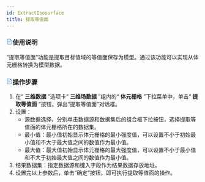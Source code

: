 ```yaml
---
id: ExtractIsosurface
title: 提取等值面
---
```

### ![](../../../img/read.gif)使用说明

“提取等值面”功能是提取目标值域的等值面保存为模型。通过该功能可以实现从体元栅格转换为模型数据。

### ![](../../../img/read.gif)操作步骤

  1. 在“ **三维数据** ”选项卡“ **三维场数据** ”组内的“ **体元栅格** ”下拉菜单中，单击“ **提取等值面** ”按钮，弹出“提取等值面”对话框。
  2. 设置： 
      * 源数据选择，分别单击数据源和数据集后的组合框下拉按钮，选择提取等值面的体元栅格所在的数据集。
      * 最小值：最小值初始显示体元栅格的最小强度值，可以设置不小于初始最小值和不大于最大值之间的数值作为最小值。
      * 最大值：最大值初始显示体元栅格的最大强度值，可以设置不小于最小值和不大于初始最大值之间的数值作为最小值。
  3. 结果数据集：指定数据源和键入字段作为结果数据存放地址。
  4. 设置完以上参数后，单击“确定”按钮，即可执行提取等值面的操作。



